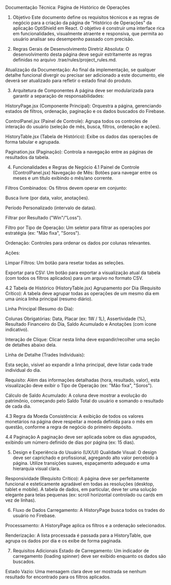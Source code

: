 Documentação Técnica: Página de Histórico de Operações
1. Objetivo
Este documento define os requisitos técnicos e as regras de negócio para a criação da página de "Histórico de Operações" da aplicação OptiShield em React. O objetivo é construir uma interface rica em funcionalidades, visualmente atraente e responsiva, que permita ao usuário analisar seu desempenho passado com precisão.

2. Regras Gerais de Desenvolvimento
Diretriz Absoluta: O desenvolvimento desta página deve seguir estritamente as regras definidas no arquivo .trae/rules/project_rules.md.

Atualização da Documentação: Ao final da implementação, se qualquer detalhe funcional divergir ou precisar ser adicionado a este documento, ele deverá ser atualizado para refletir o estado final do produto.

3. Arquitetura de Componentes
A página deve ser modularizada para garantir a separação de responsabilidades:

HistoryPage.jsx (Componente Principal): Orquestra a página, gerenciando estados de filtros, ordenação, paginação e os dados buscados do Firebase.

ControlPanel.jsx (Painel de Controle): Agrupa todos os controles de interação do usuário (seleção de mês, busca, filtros, ordenação e ações).

HistoryTable.jsx (Tabela de Histórico): Exibe os dados das operações de forma tabular e agrupada.

Pagination.jsx (Paginação): Controla a navegação entre as páginas de resultados da tabela.

4. Funcionalidades e Regras de Negócio
4.1 Painel de Controle (ControlPanel.jsx)
Navegação de Mês: Botões para navegar entre os meses e um título exibindo o mês/ano corrente.

Filtros Combinados: Os filtros devem operar em conjunto:

Busca livre (por data, valor, anotações).

Período Personalizado (intervalo de datas).

Filtrar por Resultado ("Win"/"Loss").

Filtro por Tipo de Operação: Um seletor para filtrar as operações por estratégia (ex: "Mão fixa", "Soros").

Ordenação: Controles para ordenar os dados por colunas relevantes.

Ações:

Limpar Filtros: Um botão para resetar todas as seleções.

Exportar para CSV: Um botão para exportar a visualização atual da tabela (com todos os filtros aplicados) para um arquivo no formato CSV.

4.2 Tabela de Histórico (HistoryTable.jsx)
Agrupamento por Dia (Requisito Crítico): A tabela deve agrupar todas as operações de um mesmo dia em uma única linha principal (resumo diário).

Linha Principal (Resumo do Dia):

Colunas Obrigatórias: Data, Placar (ex: 1W / 1L), Assertividade (%), Resultado Financeiro do Dia, Saldo Acumulado e Anotações (com ícone indicativo).

Interação de Clique: Clicar nesta linha deve expandir/recolher uma seção de detalhes abaixo dela.

Linha de Detalhe (Trades Individuais):

Esta seção, visível ao expandir a linha principal, deve listar cada trade individual do dia.

Requisito: Além das informações detalhadas (hora, resultado, valor), esta visualização deve exibir o Tipo de Operação (ex: "Mão fixa", "Soros").

Cálculo de Saldo Acumulado: A coluna deve mostrar a evolução do patrimônio, começando pelo Saldo Total do usuário e somando o resultado de cada dia.

4.3 Regra da Moeda
Consistência: A exibição de todos os valores monetários na página deve respeitar a moeda definida para o mês em questão, conforme a regra de negócio do primeiro depósito.

4.4 Paginação
A paginação deve ser aplicada sobre os dias agrupados, exibindo um número definido de dias por página (ex: 15 dias).

5. Design e Experiência do Usuário (UX/UI)
Qualidade Visual: O design deve ser caprichado e profissional, agregando alto valor percebido à página. Utilize transições suaves, espaçamento adequado e uma hierarquia visual clara.

Responsividade (Requisito Crítico): A página deve ser perfeitamente funcional e esteticamente agradável em todas as resoluções (desktop, tablet e mobile). A tabela de dados, em particular, deve ter uma solução elegante para telas pequenas (ex: scroll horizontal controlado ou cards em vez de linhas).

6. Fluxo de Dados
Carregamento: A HistoryPage busca todos os trades do usuário no Firebase.

Processamento: A HistoryPage aplica os filtros e a ordenação selecionados.

Renderização: A lista processada é passada para a HistoryTable, que agrupa os dados por dia e os exibe de forma paginada.

7. Requisitos Adicionais
Estado de Carregamento: Um indicador de carregamento (loading spinner) deve ser exibido enquanto os dados são buscados.

Estado Vazio: Uma mensagem clara deve ser mostrada se nenhum resultado for encontrado para os filtros aplicados.